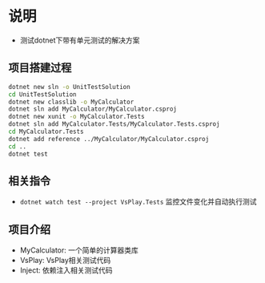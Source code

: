 # 说明

* 测试dotnet下带有单元测试的解决方案

## 项目搭建过程

``` sh
dotnet new sln -o UnitTestSolution
cd UnitTestSolution
dotnet new classlib -o MyCalculator
dotnet sln add MyCalculator/MyCalculator.csproj
dotnet new xunit -o MyCalculator.Tests
dotnet sln add MyCalculator.Tests/MyCalculator.Tests.csproj
cd MyCalculator.Tests
dotnet add reference ../MyCalculator/MyCalculator.csproj
cd ..
dotnet test
```

## 相关指令

* `dotnet watch test --project VsPlay.Tests` 监控文件变化并自动执行测试

## 项目介绍

* MyCalculator: 一个简单的计算器类库
* VsPlay: VsPlay相关测试代码
* Inject: 依赖注入相关测试代码
